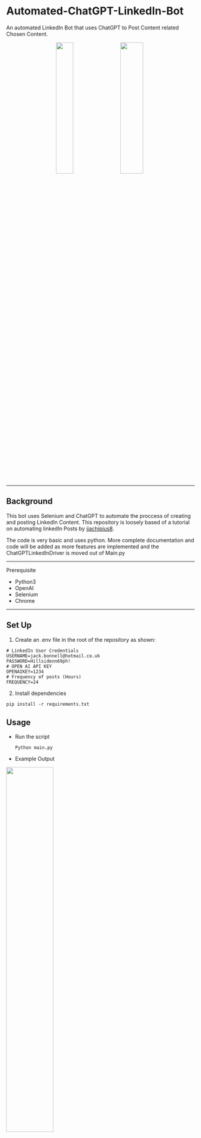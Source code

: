 # Automated-ChatGPT-LinkedIn-Bot

An automated LinkedIn Bot that uses ChatGPT to Post Content related Chosen Content.
<p align="center">
<img src="https://1000logos.net/wp-content/uploads/2023/01/LinkedIn-logo.png" height= 30% width = 30%/>&nbsp&nbsp&nbsp&nbsp<img src="https://www.outdoored.com/wp-content/uploads/OpenAI-ChatGPT-40.png" height= 30% width = 35%/>
</p>

****
 ## Background

 This bot uses Selenium and ChatGPT to automate the proccess of creating and posting LinkedIn Content. This repository is loosely based of a tutorial on automating linkedIn Posts by [ijachipius8](https://ijachipius8.medium.com/automate-linkedin-posts-with-selenium-and-python-f209e276d3c2).



 The code is very basic and uses python. More complete documentation and code will be added as more features are implemented and the ChatGPTLinkedInDriver is moved out of Main.py

****

Prerequisite

- Python3
- OpenAI
- Selenium
- Chrome

****

## Set Up

1. Create an .env file in the root of the repository as shown:

```
# LinkedIn User Credentials
USERNAME=jack.bonnell@hotmail.co.uk
PASSWORD=Hillsidenn69ph!
# OPEN AI API KEY
OPENAIKEY=1234
# Frequency of posts (Hours)
FREQUENCY=24

```
2. Install dependencies

```
pip install -r requirements.txt
```

## Usage

-  Run the script

    ```
    Python main.py
    ```

- Example Output

<img src="https://github.com/JackBonnellDevelopment/Automated-ChatGPT-LinkedIn-Bot/assets/22745183/58764efd-65ba-4cec-83ea-13dd47d154df" height= 50% width = 50%/>

****

## Contribute

PRs are welcome! If you're looking for something to do, maybe take a look at the Issues?

If updating the README, please stick to the [standard-readme](https://github.com/RichardLitt/standard-readme) specification.


****

## License

MIT
